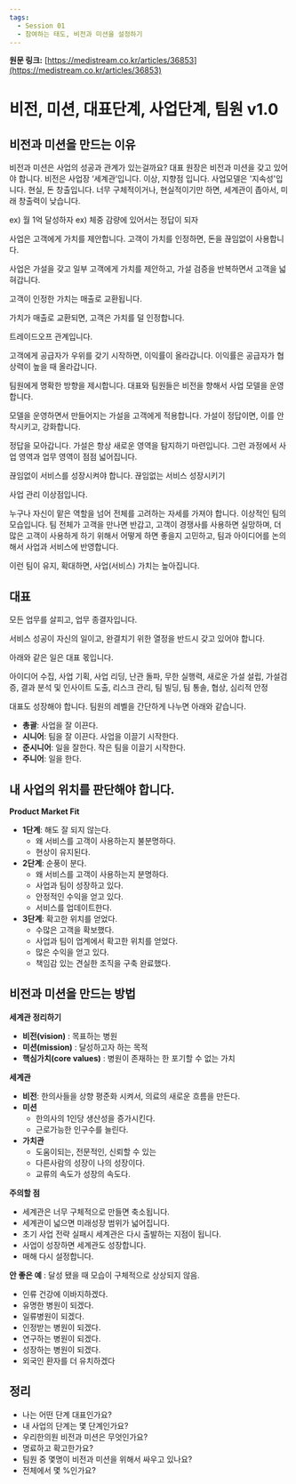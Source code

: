```yaml
---
tags:
  - Session 01
  - 참여하는 태도, 비전과 미션을 설정하기
---
```

**원문 링크:** [https://medistream.co.kr/articles/36853](https://medistream.co.kr/articles/36853)

# 비전, 미션, 대표단계, 사업단계, 팀원 v1.0

## 비전과 미션을 만드는 이유

비전과 미션은 사업의 성공과 관계가 있는걸까요?
대표 원장은 비전과 미션을 갖고 있어야 합니다.
비전은 사업장 ‘세계관’입니다. 이상, 지향점 입니다.
사업모델은 '지속성'입니다. 현실, 돈 창출입니다.
너무 구체적이거나, 현실적이기만 하면, 세계관이 좁아서, 미래 창출력이 낮습니다.

ex) 월 1억 달성하자
ex) 체중 감량에 있어서는 정답이 되자

사업은 고객에게 가치를 제안합니다.
고객이 가치를 인정하면, 돈을 끊임없이 사용합니다.

사업은 가설을 갖고 일부 고객에게 가치를 제안하고, 가설 검증을 반복하면서 고객을 넓혀갑니다.

고객이 인정한 가치는 매출로 교환됩니다.

가치가 매출로 교환되면, 고객은 가치를 덜 인정합니다.

트레이드오프 관계입니다.

고객에게 공급자가 우위를 갖기 시작하면, 이익률이 올라갑니다.
이익률은 공급자가 협상력이 높을 때 올라갑니다.

팀원에게 명확한 방향을 제시합니다.
대표와 팀원들은 비전을 향해서 사업 모델을 운영합니다.

모델을 운영하면서 만들어지는 가설을 고객에게 적용합니다.
가설이 정답이면, 이를 안착시키고, 강화합니다.

정답을 모아갑니다.
가설은 항상 새로운 영역을 탐지하기 마련입니다.
그런 과정에서 사업 영역과 업무 영역이 점점 넓어집니다.

끊임없이 서비스를 성장시켜야 합니다.
끊임없는 서비스 성장시키기

사업 관리 이상점입니다.

누구나 자신이 맡은 역할을 넘어 전체를 고려하는 자세를 가져야 합니다.
이상적인 팀의 모습입니다.
팀 전체가 고객을 만나면 반갑고, 고객이 경쟁사를 사용하면 실망하며, 더 많은 고객이 사용하게 하기 위해서 어떻게 하면 좋을지 고민하고, 팀과 아이디어를 논의해서 사업과 서비스에 반영합니다.

이런 팀이 유지, 확대하면, 사업(서비스) 가치는 높아집니다.

## 대표

모든 업무를 살피고, 업무 종결자입니다.

서비스 성공이 자신의 일이고, 완결치기 위한 열정을 반드시 갖고 있어야 합니다.

아래와 같은 일은 대표 몫입니다.

아이디어 수집, 사업 기획, 사업 리딩, 난관 돌파, 무한 실행력, 새로운 가설 설립, 가설검증, 결과 분석 및 인사이트 도출, 리스크 관리, 팀 빌딩, 팀 통솔, 협상, 심리적 안정

대표도 성장해야 합니다.
팀원의 레벨을 간단하게 나누면 아래와 같습니다.

- **총괄**: 사업을 잘 이끈다.
- **시니어**: 팀을 잘 이끈다. 사업을 이끌기 시작한다.
- **준시니어**: 일을 잘한다. 작은 팀을 이끌기 시작한다.
- **주니어**: 일을 한다.

## 내 사업의 위치를 판단해야 합니다.

**Product Market Fit**

- **1단계**: 해도 잘 되지 않는다.
    - 왜 서비스를 고객이 사용하는지 불분명하다.
    - 현상이 유지된다.
- **2단계**: 순풍이 분다.
    - 왜 서비스를 고객이 사용하는지 분명하다.
    - 사업과 팀이 성장하고 있다.
    - 안정적인 수익을 얻고 있다.
    - 서비스를 업데이트한다.
- **3단계**: 확고한 위치를 얻었다.
    - 수많은 고객을 확보했다.
    - 사업과 팀이 업계에서 확고한 위치를 얻었다.
    - 많은 수익을 얻고 있다.
    - 책임감 있는 견실한 조직을 구축 완료했다.

## 비전과 미션을 만드는 방법

**세계관 정리하기**
- **비전(vision)** : 목표하는 병원
- **미션(mission)** : 달성하고자 하는 목적
- **핵심가치(core values)** : 병원이 존재하는 한 포기할 수 없는 가치

**세계관**

- **비전**: 한의사들을 상향 평준화 시켜서, 의료의 새로운 흐름을 만든다.
- **미션**
    - 한의사의 1인당 생산성을 증가시킨다.
    - 근로가능한 인구수를 늘린다.
- **가치관**
    - 도움이되는, 전문적인, 신뢰할 수 있는
    - 다른사람의 성장이 나의 성장이다.
    - 교류의 속도가 성장의 속도다.

**주의할 점**

- 세계관은 너무 구체적으로 만들면 축소됩니다.
- 세계관이 넓으면 미래성장 범위가 넓어집니다.
- 초기 사업 전략 실패시 세계관은 다시 출발하는 지점이 됩니다.
- 사업이 성장하면 세계관도 성장합니다.
- 매해 다시 설정합니다.

**안 좋은 예** : 달성 됐을 때 모습이 구체적으로 상상되지 않음.

- 인류 건강에 이바지하겠다.
- 유명한 병원이 되겠다.
- 일류병원이 되겠다.
- 인정받는 병원이 되겠다.
- 연구하는 병원이 되겠다.
- 성장하는 병원이 되겠다.
- 외국인 환자를 더 유치하겠다

## 정리

- 나는 어떤 단계 대표인가요?
- 내 사업의 단계는 몇 단계인가요?
- 우리한의원 비전과 미션은 무엇인가요?
- 명료하고 확고한가요?
- 팀원 중 몇명이 비전과 미션을 위해서 싸우고 있나요?
- 전체에서 몇 %인가요?
